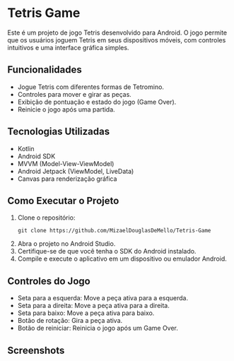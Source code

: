 # Tetris Game

Este é um projeto de jogo Tetris desenvolvido para Android. O jogo permite que os usuários joguem Tetris em seus dispositivos móveis, com controles intuitivos e uma interface gráfica simples.

## Funcionalidades

- Jogue Tetris com diferentes formas de Tetromino.
- Controles para mover e girar as peças.
- Exibição de pontuação e estado do jogo (Game Over).
- Reinicie o jogo após uma partida.

## Tecnologias Utilizadas

- Kotlin
- Android SDK
- MVVM (Model-View-ViewModel)
- Android Jetpack (ViewModel, LiveData)
- Canvas para renderização gráfica

## Como Executar o Projeto

1. Clone o repositório:
   ```
   git clone https://github.com/MizaelDouglasDeMello/Tetris-Game
   ```
2. Abra o projeto no Android Studio.
3. Certifique-se de que você tenha o SDK do Android instalado.
4. Compile e execute o aplicativo em um dispositivo ou emulador Android.

## Controles do Jogo
- Seta para a esquerda: Move a peça ativa para a esquerda.
- Seta para a direita: Move a peça ativa para a direita.
- Seta para baixo: Move a peça ativa para baixo.
- Botão de rotação: Gira a peça ativa.
- Botão de reiniciar: Reinicia o jogo após um Game Over.

## Screenshots